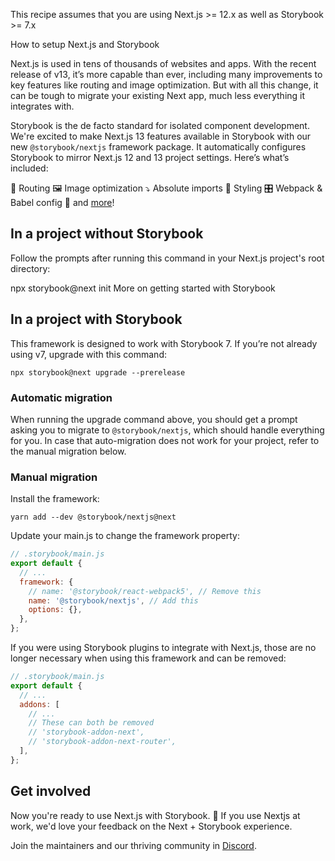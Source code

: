 <div class="aside aside__no-top">

This recipe assumes that you are using Next.js >= 12.x as well as Storybook >= 7.x

</div>

<RecipeHeader>

How to setup Next.js and Storybook

</RecipeHeader>

Next.js is used in tens of thousands of websites and apps. With the recent release of v13, it’s more capable than ever, including many improvements to key features like routing and image optimization. But with all this change, it can be tough to migrate your existing Next app, much less everything it integrates with.

Storybook is the de facto standard for isolated component development. We're excited to make Next.js 13 features available in Storybook with our new `@storybook/nextjs` framework package. It automatically configures Storybook to mirror Next.js 12 and 13 project settings. Here’s what’s included:

🔀 Routing
🖼 Image optimization
⤵️ Absolute imports
🎨 Styling
🎛 Webpack & Babel config
💫 and [more](https://github.com/storybookjs/storybook/blob/next/code/frameworks/nextjs/README.md#supported-features)!

## In a project without Storybook

Follow the prompts after running this command in your Next.js project's root directory:

npx storybook@next init
More on getting started with Storybook

## In a project with Storybook

This framework is designed to work with Storybook 7. If you’re not already using v7, upgrade with this command:

```shell
npx storybook@next upgrade --prerelease
```

### Automatic migration

When running the upgrade command above, you should get a prompt asking you to migrate to `@storybook/nextjs`, which should handle everything for you. In case that auto-migration does not work for your project, refer to the manual migration below.

### Manual migration

Install the framework:

```shell
yarn add --dev @storybook/nextjs@next
```

Update your main.js to change the framework property:

```js
// .storybook/main.js
export default {
  // ...
  framework: {
    // name: '@storybook/react-webpack5', // Remove this
    name: '@storybook/nextjs', // Add this
    options: {},
  },
};
```

If you were using Storybook plugins to integrate with Next.js, those are no longer necessary when using this framework and can be removed:

```js
// .storybook/main.js
export default {
  // ...
  addons: [
    // ...
    // These can both be removed
    // 'storybook-addon-next',
    // 'storybook-addon-next-router',
  ],
};
```

## Get involved

Now you're ready to use Next.js with Storybook. 🎉 If you use Nextjs at work, we'd love your feedback on the Next + Storybook experience.

Join the maintainers and our thriving community in [Discord](https://discord.gg/storybook).
